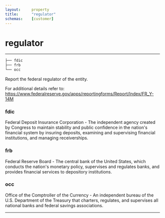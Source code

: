 ```yaml
---
layout:     property
title:      "regulator"
schemas:    [customer]
---
```


# regulator

---

```bash
├── fdic
├── frb
└── occ
```

Report the federal regulator of the entity.

For additional details refer to: https://www.federalreserve.gov/apps/reportingforms/Report/Index/FR_Y-14M

### fdic
Federal Deposit Insurance Corporation - The independent agency created by Congress to maintain stability and public confidence in the nation's financial system by insuring deposits, examining and supervising financial institutions, and managing receiverships.

### frb
Federal Reserve Board - The central bank of the United States, which conducts the nation's monetary policy, supervises and regulates banks, and provides financial services to depository institutions.

### occ
Office of the Comptroller of the Currency - An independent bureau of the U.S. Department of the Treasury that charters, regulates, and supervises all national banks and federal savings associations.

--- 